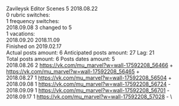 Zavileysk	Editor Scenes 5 2018.08.22\
0 rubric switches:\
1 frequency switches:\
2018.09.08 3 changed to 5 \
1 vacations:\
2018.09.20 2018.11.09 \
Finished on 2019.02.17\
Actual posts amount: 6	Anticipated posts amount: 27	 Lag: 21
\
Total posts amount: 6	Posts dates amount: 5\
2018.08.26 2 https://vk.com/mu_marvel?w=wall-17592208_56466 + https://vk.com/mu_marvel?w=wall-17592208_56465 + \
2018.08.27 1 https://vk.com/mu_marvel?w=wall-17592208_56504 + \
2018.09.08 1 https://vk.com/mu_marvel?w=wall-17592208_56724 - \
2018.09.09 1 https://vk.com/mu_marvel?w=wall-17592208_56701 - \
2018.09.17 1 https://vk.com/mu_marvel?w=wall-17592208_57028 - \
